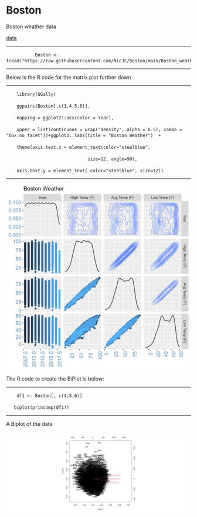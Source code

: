 # Boston
Boston weather data

[data](https://raw.githubusercontent.com/NicJC/Boston/main/Boston_weather.csv)


---
               Boston <- fread("https://raw.githubusercontent.com/NicJC/Boston/main/Boston_weather.csv")
---

Below is the R code for the matrix plot further down

---
        library(GGally)

        ggpairs(Boston[,c(1,4,5,6)],

        mapping = ggplot2::aes(color = Year),
        
        upper = list(continuous = wrap("density", alpha = 0.5), combo = "box_no_facet"))+ggplot2::labs(title = "Boston Weather")  + 
        
        theme(axis.text.x = element_text(color="steelblue", 
  
                                   size=12, angle=90),
                                   
        axis.text.y = element_text( color="steelblue", size=12))
---



![](https://github.com/NicJC/Boston/blob/main/matrixPlot.png)

The R code to create the BiPlot is below:

---
        df1 <- Boston[, c(4,5,6)]

       biplot(princomp(df1))
---

A Biplot of the data

![](https://github.com/NicJC/Boston/blob/main/biplot.png)

